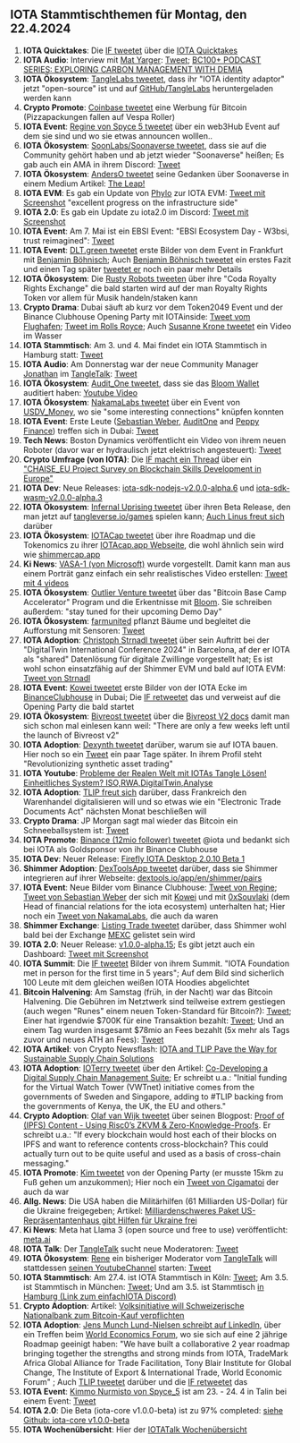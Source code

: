 ## IOTA Stammtischthemen für Montag, den 22.4.2024

1. **IOTA Quicktakes**: Die [IF tweetet](https://x.com/iota/status/1782351230167130181) über die [IOTA Quicktakes](https://twitter.com/i/status/1782351230167130181)
2. **IOTA Audio**: Interview mit [Mat Yarger](https://twitter.com/Mat_Yarger): [Tweet](https://x.com/INATBA_org/status/1779850027440996489); [BC100+ PODCAST SERIES: EXPLORING CARBON MANAGEMENT WITH DEMIA](https://inatba.org/podcast/bc100-podcast-series-exploring-carbon-management-demia/)
3. **IOTA Ökosystem**: [TangleLabs tweetet](https://x.com/Tangle_Labs/status/1779857451875004878), dass ihr "IOTA identity adaptor" jetzt "open-source" ist und auf [GitHub/TangleLabs](https://github.com/Tangle-Labs/ssimon/tree/dev) heruntergeladen werden kann
4. **Crypto Promote**: [Coinbase tweetet](https://x.com/BitcoinMagazine/status/1779906937280172203) eine Werbung für Bitcoin (Pizzapackungen fallen auf Vespa Roller)
5. **IOTA Event**: [Regine von Spyce 5 tweetet](https://x.com/Energine/status/1779913400698425684) über ein web3Hub Event auf dem sie sind und wo sie etwas announcen wolllen..
6. **IOTA Ökosystem**: [SoonLabs/Soonaverse tweetet](https://x.com/soon_labs/status/1780120724902158715), dass sie auf die Community gehört haben und ab jetzt wieder "Soonaverse" heißen; Es gab auch ein AMA in ihrem Discord: [Tweet](https://x.com/soon_labs/status/1780295128349057435)
7. **IOTA Ökosystem**: [AndersO tweetet](https://x.com/A_Oestergaard/status/1780208471792631911) seine Gedanken über Soonaverse in einem Medium Artikel: [The Leap!](https://mirror.xyz/0xd137cbD64F1c3DE3eb7E14fD4cdfa87eBa909A29/8MzZIfLlNnELHpKBK-Wektwm-zkQjN1uYWo1eAu2qVE)
8. **IOTA EVM**: Es gab ein Update von [Phylo](https://twitter.com/PhyloIota) zur IOTA EVM: [Tweet mit Screenshot](https://x.com/Vrom14286662/status/1780229866639536292) "excellent progress on the infrastructure side"
9. **IOTA 2.0**: Es gab ein Update zu iota2.0 im Discord: [Tweet mit Screenshot](https://x.com/Vrom14286662/status/1780258505598857542)
10. **IOTA Event**: Am 7. Mai ist ein EBSI Event: "EBSI Ecosystem Day - W3bsi, trust reimagined": [Tweet](https://x.com/EU_EBSI/status/1780137734478159942)
11. **IOTA Event**: [DLT.green tweetet](https://x.com/dlt_green/status/1780142175335899499) erste Bilder von dem Event in Frankfurt mit [Benjamin Böhnisch](https://twitter.com/BenBoenisch); Auch [Benjamin Böhnisch tweetet](https://x.com/BenBoenisch/status/1780225710172323895) ein erstes Fazit und einen Tag später [tweetet er](https://x.com/BenBoenisch/status/1780552390413897904) noch ein paar mehr Details
12. **IOTA Ökosystem**: Die [Rusty Robots tweeten](https://x.com/RustyRobotCC/status/1780186735583822066) über ihre "Coda Royalty Rights Exchange" die bald starten wird auf der man Royalty Rights Token vor allem für Musik handeln/staken kann
13. **Crypto Drama**: Dubai säuft ab kurz vor dem Token2049 Event und der Binance Clubhouse Opening Party mit IOTAinside: [Tweet vom Flughafen](https://x.com/wallstreetbets/status/1780239153281585368); [Tweet im Rolls Royce](https://x.com/jrdnwelch/status/1780128544602963995); Auch [Susanne Krone tweetet](https://x.com/SusanneKrone/status/1780197647178998215) ein Video im Wasser
14. **IOTA Stammtisch**: Am 3. und 4. Mai findet ein IOTA Stammtisch in Hamburg statt: [Tweet](https://x.com/tangle_talk/status/1780616142823755981)
15. **IOTA Audio**: Am Donnerstag war der neue Community Manager [Jonathan](https://twitter.com/Eclipse647_) im [TangleTalk](https://twitter.com/tangle_talk): [Tweet](https://x.com/tangle_talk/status/1780424374044028975)
16. **IOTA Ökosystem**: [Audit_One tweetet](https://x.com/auditone_team/status/1780544265380049246), dass sie das [Bloom Wallet](https://bloomwallet.io/) auditiert haben: [Youtube Video](https://youtu.be/1GCrycs0NAc)
17. **IOTA Ökosystem**: [NakamaLabs tweetet](https://x.com/Nakama_Labs/status/1780558776841494552) über ein Event von [USDV_Money](https://twitter.com/USDV_Money), wo sie "some interesting connections" knüpfen konnten
18. **IOTA Event**: Erste Leute ([Sebastian Weber](https://twitter.com/Sebasti65365174), [AuditOne](https://twitter.com/auditone_team) and [Peppy Finance](https://twitter.com/Peppy_finance)) treffen sich in Dubai: [Tweet](https://x.com/Sebasti65365174/status/1780561535972134917)
19. **Tech News**: Boston Dynamics veröffentlicht ein Video von ihrem neuen Roboter (davor war er hydraulisch jetzt elektrisch angesteuert): [Tweet](https://x.com/heyBarsee/status/1780590530562347284)
20. **Crypto Umfrage (von IOTA)**: Die [IF macht ein Thread](https://x.com/iota/status/1780597083063366109) über ein ["CHAISE_EU Project Survey on Blockchain Skills Development in Europe"](https://chaise-blockchainskills.eu/)
21. **IOTA Dev**: Neue Releases: [iota-sdk-nodejs-v2.0.0-alpha.6](https://github.com/iotaledger/iota-sdk/releases/tag/iota-sdk-nodejs-v2.0.0-alpha.6) und [iota-sdk-wasm-v2.0.0-alpha.3](https://github.com/iotaledger/iota-sdk/releases/tag/iota-sdk-wasm-v2.0.0-alpha.3)
22. **IOTA Ökosystem**: [Infernal Uprising tweetet](https://x.com/InfernalNFTs/status/1780630653920321620) über ihren Beta Release, den man jetzt auf [tangleverse.io/games](https://www.tangleverse.io/games) spielen kann; [Auch Linus freut sich](https://x.com/LinusNaumann/status/1780631793659519147) darüber
23. **IOTA Ökosystem**: [IOTACap tweetet](https://x.com/IotaCap/status/1780633700666945797) über ihre Roadmap und die Tokenomics zu ihrer [IOTAcap.app Webseite](https://www.iotacap.app/), die wohl ähnlich sein wird wie [shimmercap.app](https://www.shimmercap.app/)
24. **Ki News**: [VASA-1 (von Microsoft)](https://www.microsoft.com/en-us/research/project/vasa-1/) wurde vorgestellt. Damit kann man aus einem Porträt ganz einfach ein sehr realistisches Video erstellen: [Tweet mit 4 videos](https://x.com/OrctonAI/status/1781333110681923781)
25. **IOTA Ökosystem**: [Outlier Venture tweetet](https://x.com/OVioHQ/status/1780853803623068045) über das "Bitcoin Base Camp Accelerator" Program und die Erkentnisse mit [Bloom](https://twitter.com/bloomwalletio). Sie schreiben außerdem: "stay tuned for their upcoming Demo Day"
26. **IOTA Ökosystem**: [farmunited](https://twitter.com/FarmUnited) pflanzt Bäume und begleitet die Aufforstung mit Sensoren: [Tweet](https://x.com/EtoGruppe/status/1780876568518066346)
27. **IOTA Adoption**: [Christoph Strnadl tweetet](https://x.com/archimate/status/1780904251809493099) über sein Auftritt bei der "DigitalTwin International Conference 2024" in Barcelona, af der er IOTA als "shared" Datenlösung für digitale Zwillinge vorgestellt hat; Es ist wohl schon einsatzfähig auf der Shimmer EVM und bald auf IOTA EVM: [Tweet von Strnadl](https://x.com/archimate/status/1780930536287941086)
28. **IOTA Event**: [Kowei tweetet](https://x.com/kowei1995/status/1780921081240400311) erste Bilder von der IOTA Ecke im [BinanceClubhouse](https://twitter.com/hashtag/BinanceClubhouse?src=hashtag_click) in Dubai; Die [IF retweetet](https://x.com/iota/status/1780950618099650859) das und verweist auf die Opening Party die bald startet
29. **IOTA Ökosystem**: [Bivreost tweetet](https://x.com/bivreost/status/1780929394975912393) über die [Bivreost V2 docs](https://docs.bivreost.com/) damit man sich schon mal einlesen kann weil: "There are only a few weeks left until the launch of Bivreost v2"
30. **IOTA Adoption**: [Dexynth tweetet](https://x.com/DEXYNTH/status/1780862578568421468) darüber, warum sie auf IOTA bauen. Hier noch so ein [Tweet](https://x.com/DEXYNTH/status/1782312130047361087) ein paar Tage später. In ihrem Profil steht "Revolutionizing synthetic asset trading"
31. **IOTA Youtube**: [Probleme der Realen Welt mit IOTAs Tangle Lösen! Einheitliches System? ISO,RWA,DigitalTwin,Analyse](https://www.youtube.com/watch?v=qQQhlyRjvnY)
32. **IOTA Adoption**: [TLIP freut sich](https://x.com/TLIP_io/status/1780985363898503433) darüber, dass Frankreich den Warenhandel digitalisieren will und so etwas wie ein "Electronic Trade Documents Act" nächsten Monat beschließen will
33. **Crypto Drama**: JP Morgan sagt mal wieder das Bitcoin ein Schneeballsystem ist: [Tweet](https://x.com/Swan/status/1780984490262770064)
34. **IOTA Promote**: [Binance (12mio follower) tweetet](https://x.com/binance/status/1781005567353397412) @iota und bedankt sich bei IOTA als Goldsponsor von ihr Binance Clubhouse
35. **IOTA Dev**: Neuer Release: [Firefly IOTA Desktop 2.0.10 Beta 1](https://github.com/iotaledger/firefly/releases/tag/desktop-iota-2.0.10-beta-1)
36. **Shimmer Adoption**: [DexToolsApp tweetet](https://x.com/DEXToolsApp/status/1781101873094639816) darüber, dass sie Shimmer integrieren auf ihrer Webseite: [dextools.io/app/en/shimmer/pairs](https://www.dextools.io/app/en/shimmer/pairs)
37. **IOTA Event**: Neue Bilder vom Binance Clubhouse: [Tweet von Regine](https://x.com/Energine/status/1781235377019211896); [Tweet von Sebastian Weber](https://x.com/Sebasti65365174/status/1781260358398697933) der sich mit [Kowei](https://twitter.com/kowei1995) und mit [0xSouvlaki](https://twitter.com/0xSouvlaki) (dem Head of financial relations for the iota ecosystem) unterhalten hat; Hier noch ein [Tweet von NakamaLabs](https://x.com/Nakama_Labs/status/1781347991325929483), die auch da waren
38. **Shimmer Exchange**: [Listing Trade tweetet](https://x.com/Listing_Trade/status/1781270072717123731) darüber, dass Shimmer wohl bald bei der Exchange [MEXC](https://www.mexc.com/de-DE/login?inviteCode=mexc-12Db7m&gad_source=1&gclid=Cj0KCQjwlZixBhCoARIsAIC745DNYO_fzVbvaUxLmNtCCS_k70OvN-ibM4JaI2Ra3NEaPdK6QoQNkOIaApetEALw_wcB) gelistet sein wird
39. **IOTA 2.0**: Neuer Release: [v1.0.0-alpha.15](https://github.com/iotaledger/iota-core/releases/tag/v1.0.0-alpha.15); Es gibt jetzt auch ein Dashboard: [Tweet mit Screenshot](https://x.com/Vrom14286662/status/1781581666189754724)
40. **IOTA Summit**: Die [IF tweetet](https://x.com/iota/status/1781321874426732816) Bilder von ihrem Summit. "IOTA Foundation met in person for the first time in 5 years"; Auf dem Bild sind sicherlich 100 Leute mit dem gleichen weißen IOTA Hoodies abgelichtet
41. **Bitcoin Halvening**: Am Samstag (früh, in der Nacht) war das Bitcoin Halvening. Die Gebühren im Netztwerk sind teilweise extrem gestiegen (auch wegen "Runes" einem neuen Token-Standard für Bitcoin?): [Tweet](https://x.com/CryptoAvon2626/status/1781610192179810698); Einer hat irgendwie $700K für eine Transaktion bezahlt: [Tweet](https://x.com/rajatsonifnance/status/1781591967949865210); Und an einem Tag wurden insgesamt $78mio an Fees bezahlt (5x mehr als Tags zuvor und neues ATH an Fees): [Tweet](https://x.com/DefiLlama/status/1782126325140009307)
42. **IOTA Artikel**: von Crypto Newsflash: [IOTA and TLIP Pave the Way for Sustainable Supply Chain Solutions](https://www.crypto-news-flash.com/iota-and-tlip-pave-the-way-for-sustainable-supply-chain-solutions/)
43. **IOTA Adoption**: [IOTerry tweetet](https://x.com/io_terry/status/1781716059755610481) über den Artikel: [Co-Developing a Digital Supply Chain Management Suite](https://www.maritime-executive.com/editorials/co-developing-a-digital-supply-chain-management-suite); Er schreibt u.a.: "Initial funding for the Virtual Watch Tower (VWTnet) initiative comes from the governments of Sweden and Singapore, adding to #TLIP backing from the governments of Kenya, the UK, the EU and others."
44. **Crypto Adoption**: [Olaf van Wijk tweetet](https://x.com/ovanwijk/status/1781773063551336857) über seinen Blogpost: [Proof of (IPFS) Content - Using Risc0’s ZKVM & Zero-Knowledge-Proofs](https://ovanwijk.medium.com/proof-of-ipfs-content-e43d1698cba2). Er schreibt u.a.: "If every blockchain would host each of their blocks on IPFS and want to reference contents cross-blockchain? This could actually turn out to be quite useful and used as a basis of cross-chain messaging."
45. **IOTA Promote**: [Kim tweetet](https://x.com/KimJongUnrekt/status/1781923079586738366) von der Opening Party (er musste 15km zu Fuß gehen um anzukommen); Hier noch ein [Tweet von Cigamatoi](https://x.com/Cigamatoi/status/1781937756421136741) der auch da war
46. **Allg. News**: Die USA haben die Militärhilfen (61 Milliarden US-Dollar) für die Ukraine freigegeben; Artikel: [Milliardenschweres Paket US-Repräsentantenhaus gibt Hilfen für Ukraine frei](https://www.spiegel.de/ausland/us-repraesentantenhaus-gibt-hilfen-fuer-ukraine-frei-a-7f595f56-72de-4b59-8118-14d229da6db7)
47. **Ki News**: Meta hat Llama 3 (open source und free to use) veröffentlicht: [meta.ai](meta.ai)
48. **IOTA Talk**: Der [TangleTalk](https://twitter.com/tangle_talk) sucht neue Moderatoren: [Tweet](https://x.com/tangle_talk/status/1781926125322539309)
49. **IOTA Ökosystem**: [Rene](https://twitter.com/renewid) ein bisheriger Moderator vom [TangleTalk](https://twitter.com/tangle_talk) will stattdessen [seinen YoutubeChannel](https://www.youtube.com/@r3new/videos) starten: [Tweet](https://x.com/renewid/status/1782102184970100949)
50. **IOTA Stammtisch**: Am 27.4. ist IOTA Stammtisch in Köln: [Tweet](https://x.com/sciascma/status/1782025708526518471); Am 3.5. ist Stammtisch in München: [Tweet](https://x.com/IotaMunchen/status/1782032371375624581); Und am 3.5. ist Stammtisch [in Hamburg (Link zum einfachIOTA Discord)](https://discord.com/channels/446950114913943562/667801332543127562/1230506342234460201)
51. **Crypto Adoption**: Artikel: [Volksinitiative will Schweizerische Nationalbank zum Bitcoin-Kauf verpflichten](https://www.blocktrainer.de/blog/volksinitiative-will-schweizerische-nationalbank-zum-bitcoin-kauf-verpflichten/)
52. **IOTA Adoption**: [Jens Munch Lund-Nielsen schreibt auf LinkedIn](https://www.linkedin.com/posts/jens-munch-lund-nielsen_tradetech-digitaltrade-iota-activity-7187433537225015296-0cBT), über ein Treffen beim [World Economics Forum](https://www.weforum.org/), wo sie sich auf eine 2 jährige Roadmap geeinigt haben: "We have built a collaborative 2 year roadmap bringing together the strengths and strong minds from IOTA, TradeMark Africa Global Alliance for Trade Facilitation, Tony Blair Institute for Global Change, The Institute of Export & International Trade, World Economic Forum" ; Auch [TLIP tweetet](https://x.com/TLIP_io/status/1782342145505980433) darüber und die [IF retweetet](https://x.com/iota/status/1782357998163120243) das
53. **IOTA Event**: [Kimmo Nurmisto von Spyce_5](https://twitter.com/KimmoNurmisto/status/1782362993914675700) ist am 23. - 24. 4 in Talin bei einem Event: [Tweet](https://x.com/KimmoNurmisto/status/1782362993914675700)
54. **IOTA 2.0**: Die Beta (iota-core v1.0.0-beta) ist zu 97% completed: [siehe Github: iota-core v1.0.0-beta](https://github.com/iotaledger/iota-core/milestone/2?s=08)
55. **IOTA Wochenübersicht**: Hier der [IOTATalk Wochenübersicht](https://www.iota-talk.com/index.php?article/389-week-in-review-from-14th-to-20nd-april-2024/)
